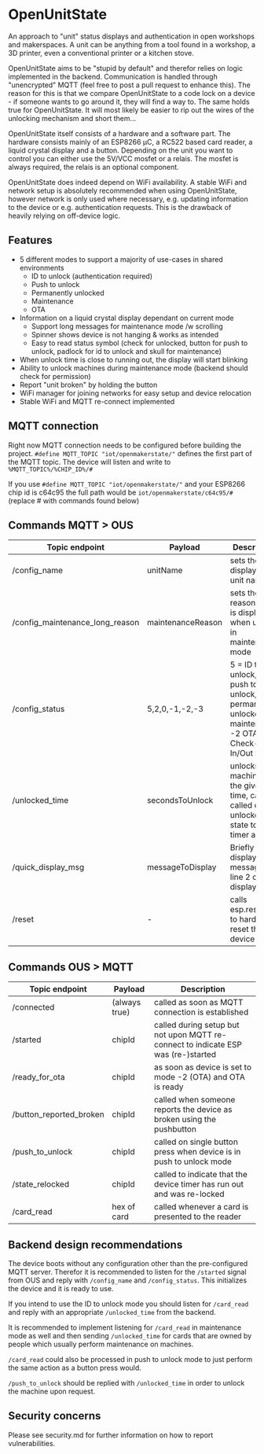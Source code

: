 # OpenUnitState
An approach to "unit" status displays and authentication in open workshops and 
makerspaces. A unit can be anything from a tool found in a workshop, a 3D printer,
even a conventional printer or a kitchen stove. 

OpenUnitState aims to be "stupid by default" and therefor relies on logic 
implemented in the backend. Communication is handled through "unencrypted" MQTT
(feel free to post a pull request to enhance this). The reason for this is that we
compare OpenUnitState to a code lock on a device - if someone wants to go around
it, they will find a way to. The same holds true for OpenUnitState. It will most
likely be easier to rip out the wires of the unlocking mechanism and short them...

OpenUnitState itself consists of a hardware and a software part. The hardware 
consists mainly of an ESP8266 µC, a RC522 based card reader, a liquid crystal 
display and a button. Depending on the unit you want to control you can either 
use the 5V/VCC mosfet or a relais. The mosfet is always required, the relais is
an optional component.

OpenUnitState does indeed depend on WiFi availability. A stable WiFi and network 
setup is absolutely recommended when using OpenUnitState, however network is 
only used where necessary, e.g. updating information to the device or e.g. 
authentication requests. This is the drawback of heavily relying on off-device 
logic.

## Features
*  5 different modes to support a majority of use-cases in shared environments
    - ID to unlock (authentication required) 
    - Push to unlock
    - Permanently unlocked
    - Maintenance
    - OTA
* Information on a liquid crystal display dependant on current mode
    - Support long messages for maintenance mode /w scrolling
    - Spinner shows device is not hanging & works as intended
    - Easy to read status symbol (check for unlocked, button for push to unlock, padlock for id to unlock and skull for maintenance)
* When unlock time is close to running out, the display will start blinking
* Ability to unlock machines during maintenance mode (backend should check for permission)
* Report "unit broken" by holding the button
* WiFi manager for joining networks for easy setup and device relocation
* Stable WiFi and MQTT re-connect implemented


## MQTT connection
Right now MQTT connection needs to be configured before building the project.
`#define MQTT_TOPIC "iot/openmakerstate/"` defines the first part of the MQTT 
topic. The device will listen and write to `%MQTT_TOPIC%/%CHIP_ID%/#`

If you use `#define MQTT_TOPIC "iot/openmakerstate/"` and your ESP8266 chip id 
is c64c95 the full path would be `iot/openmakerstate/c64c95/#` (replace # with
commands found below)

## Commands MQTT > OUS
| Topic endpoint | Payload | Description |
| ------ | ------ | ------ |
| /config_name | unitName | sets the displayed unit name |
| /config_maintenance_long_reason | maintenanceReason |  sets the long reason that is displayed when unit is in maintenance mode | 
| /config_status | 5,2,0,-1,-2,-3 |  5 = ID to unlock, 2 = push to unlock, 0 = permanently unlocked, -1 maintenance, -2 OTA, Check-In/Out Mode | 
| /unlocked_time | secondsToUnlock |  unlocks the machine for the given time, can be called during unlocked state to set timer again  | 
| /quick_display_msg | messageToDisplay |  Briefly displays a message on line 2 of the display |        
| /reset | - |  calls esp.restart() to hard-reset the device | 

## Commands OUS > MQTT
| Topic endpoint | Payload | Description |
| ------ | ------ | ------ |
| /connected | (always true) | called as soon as MQTT connection is established |
| /started | chipId | called during setup but not upon MQTT re-connect to indicate ESP was (re-)started |
| /ready_for_ota | chipId | as soon as device is set to mode -2 (OTA) and OTA is ready |
| /button_reported_broken | chipId | called when someone reports the device as broken using the pushbutton |
| /push_to_unlock | chipId | called on single button press when device is in push to unlock mode |
| /state_relocked | chipId | called to indicate that the device timer has run out and was re-locked |
| /card_read | hex of card | called whenever a card is presented to the reader |

## Backend design recommendations
The device boots without any configuration other than the pre-configured MQTT server. 
Therefor it is recommended to listen for the `/started` signal from OUS and 
reply with `/config_name` and `/config_status`. This initializes the device and
it is ready to use. 

If you intend to use the ID to unlock mode you should listen for `/card_read` 
and reply with an appropriate `/unlocked_time` from the backend. 

It is recommended to implement listening for `/card_read` in maintenance mode as 
well and then sending `/unlocked_time` for cards that are owned by people which
usually perform maintenance on machines.

`/card_read` could also be processed in push to unlock mode to just perform the
same action as a button press would. 

`/push_to_unlock` should be replied with `/unlocked_time` in order to unlock
the machine upon request.

## Security concerns
Please see security.md for further information on how to report vulnerabilities.

